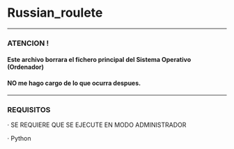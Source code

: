# Russian_roulete
-------------------------------------------------------

### ATENCION !
#### Este archivo borrara el fichero principal del Sistema Operativo (Ordenador)
#### NO me hago cargo de lo que ocurra despues.

-------------------------------------------------------

### REQUISITOS

· SE REQUIERE QUE SE EJECUTE EN MODO ADMINISTRADOR

· Python

